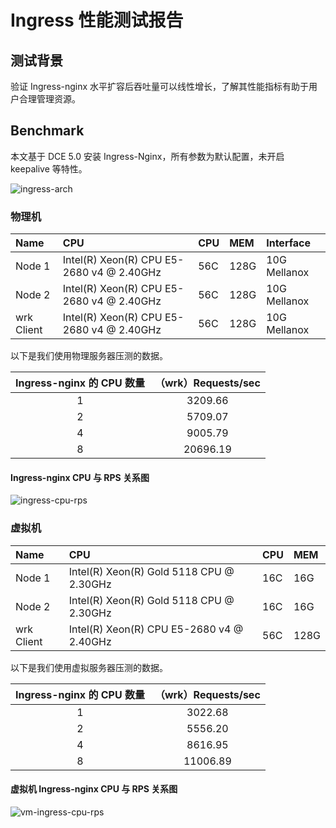 # Ingress 性能测试报告

## 测试背景

验证 Ingress-nginx 水平扩容后吞吐量可以线性增长，了解其性能指标有助于用户合理管理资源。

## Benchmark

本文基于 DCE 5.0 安装 Ingress-Nginx，所有参数为默认配置，未开启 keepalive 等特性。

![ingress-arch](https://docs.daocloud.io/daocloud-docs-images/docs/zh/docs/network/images/ingress-nginx-arch.png)

### 物理机

| Name        | CPU                                       |  CPU  | MEM  | Interface    |
|:------------|:------------------------------------------|:------|:-----|:-------------|
| Node 1      | Intel(R) Xeon(R) CPU E5-2680 v4 @ 2.40GHz |  56C  | 128G | 10G Mellanox |
| Node 2      | Intel(R) Xeon(R) CPU E5-2680 v4 @ 2.40GHz |  56C  | 128G | 10G Mellanox |
| wrk Client  | Intel(R) Xeon(R) CPU E5-2680 v4 @ 2.40GHz |  56C  | 128G | 10G Mellanox |

以下是我们使用物理服务器压测的数据。

| Ingress-nginx 的 CPU 数量 | （wrk）Requests/sec  |
| :----------------------: | :-----------------: |
|          1               |       3209.66       |
|          2               |       5709.07       |
|          4               |       9005.79       |
|          8               |       20696.19      |

#### Ingress-nginx CPU 与 RPS 关系图

![ingress-cpu-rps](https://docs.daocloud.io/daocloud-docs-images/docs/zh/docs/network/images/ingress-cpu-rps.png)

### 虚拟机

| Name        | CPU                                       |  CPU  | MEM  |
|:------------|:------------------------------------------|:------|:-----|
| Node 1      | Intel(R) Xeon(R) Gold 5118 CPU @ 2.30GHz  |  16C  | 16G  |
| Node 2      | Intel(R) Xeon(R) Gold 5118 CPU @ 2.30GHz  |  16C  | 16G  |
| wrk Client  | Intel(R) Xeon(R) CPU E5-2680 v4 @ 2.40GHz |  56C  | 128G |

以下是我们使用虚拟服务器压测的数据。

| Ingress-nginx 的 CPU 数量 | （wrk）Requests/sec  |
| :----------------------: | :-----------------: |
|          1               |       3022.68       |
|          2               |       5556.20       |
|          4               |       8616.95       |
|          8               |       11006.89      |

#### 虚拟机 Ingress-nginx CPU 与 RPS 关系图

![vm-ingress-cpu-rps](https://docs.daocloud.io/daocloud-docs-images/docs/zh/docs/network/images/ingress-vm-cpu-rps.png)
